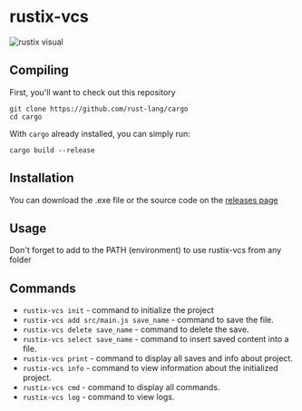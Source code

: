 # rustix-vcs

![rustix visual](https://github.com/knoxydev/rustix-vcs/blob/main/docs/pics/rustix-visual-1.png)

## Compiling

First, you'll want to check out this repository

```
git clone https://github.com/rust-lang/cargo
cd cargo
```

With `cargo` already installed, you can simply run:

```
cargo build --release
```

## Installation

You can download the .exe file or the source code on the [releases page](github.com/knoxydev/rustix-vcs/releases)

## Usage

Don't forget to add to the PATH (environment) to use rustix-vcs from any folder

## Commands
- ```rustix-vcs init``` - command to initialize the project
- ```rustix-vcs add src/main.js save_name``` - command to save the file.
- ```rustix-vcs delete save_name``` - command to delete the save.
- ```rustix-vcs select save_name``` - command to insert saved content into a file.
- ```rustix-vcs print``` - command to display all saves and info about project.
- ```rustix-vcs info``` - command to view information about the initialized project.
- ```rustix-vcs cmd``` - command to display all commands.
- ```rustix-vcs log``` - command to view logs.

